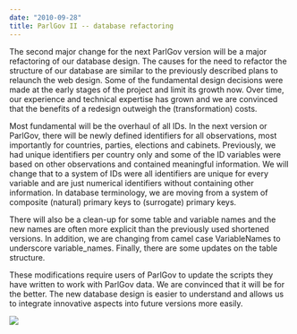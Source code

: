 ```yaml
---
date: "2010-09-28"
title: ParlGov II -- database refactoring
---
```


The second major change for the next ParlGov version will be a major refactoring of our database design. The causes for the need to refactor the structure of our database are similar to the previously described plans to relaunch the web design. Some of the fundamental design decisions were made at the early stages of the project and limit its growth now. Over time, our experience and technical expertise has grown and we are convinced that the benefits of a redesign outweigh the (transformation) costs.

Most fundamental will be the overhaul of all IDs. In the next version or ParlGov, there will be newly defined identifiers for all observations, most importantly for countries, parties, elections and cabinets. Previously, we had unique identifiers per country only and some of the ID variables were based on other observations and contained meaningful information. We will change that to a system of IDs were all identifiers are unique for every variable and are just numerical identifiers without containing other information. In database terminology, we are moving from a system of composite (natural) primary keys to (surrogate) primary keys.

There will also be a clean-up for some table and variable names and the new names are often more explicit than the previously used shortened versions.  In addition, we are changing from camel case VariableNames to underscore variable_names. Finally, there are some updates on the table structure.

These modifications require users of ParlGov to  update the scripts they have written to work with ParlGov data. We are convinced that it will be for the better. The new database design is easier to understand and allows us to integrate innovative aspects into future versions more easily.

![](/images/parliament-germany.jpg)
